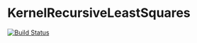 # KernelRecursiveLeastSquares

[![Build Status](https://travis-ci.org/the-moliver/KernelRecursiveLeastSquares.jl.svg?branch=master)](https://travis-ci.org/the-moliver/KernelRecursiveLeastSquares.jl)
